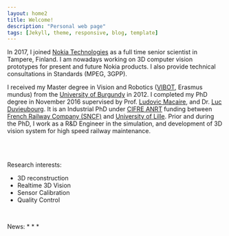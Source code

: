 ```yaml
---
layout: home2
title: Welcome!
description: "Personal web page"
tags: [Jekyll, theme, responsive, blog, template]
---
```

In 2017, I joined [Nokia Technologies](https://www.nokia.com/) as a full time senior scientist in Tampere, Finland. I am nowadays working on 3D computer vision prototypes for present and future Nokia products. I also provide technical consultations in Standards (MPEG, 3GPP).

I received my Master degree in Vision and Robotics ([VIBOT](https://www.vibot.org/), Erasmus mundus) from the [University of Burgundy](https://en.u-bourgogne.fr/) in 2012. I completed my PhD degree in November 2016 supervised by Prof. [Ludovic Macaire](https://pro.univ-lille.fr/ludovic-macaire), and Dr. [Luc Duvieubourg](https://pro.univ-lille.fr/luc-duvieubourg). It is an Industrial PhD under [CIFRE ANRT](https://euraxess.ec.europa.eu/jobs/funding/cifre-fellowships) funding between [French Railway Company (SNCF)](https://www.sncf-reseau.com/en/innovation) and [University of Lille](https://www.univ-lille.fr/). Prior and during the PhD, I work as a R&D Engineer in the simulation, and development of 3D vision system for high speed railway maintenance. 


<br>

<br>

Research interests:
* 3D reconstruction
* Realtime 3D Vision
* Sensor Calibration
* Quality Control

<br>

News:
* 
* 
* 





